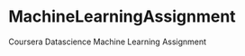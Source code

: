 MachineLearningAssignment
=========================

Coursera Datascience Machine Learning Assignment
